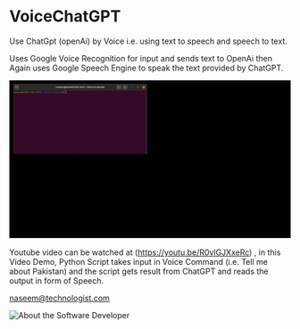 # VoiceChatGPT
Use ChatGpt (openAi) by Voice i.e. using text to speech and speech to text.

Uses Google Voice Recognition for input and sends text to OpenAi then Again uses Google Speech Engine to speak the text provided by ChatGPT.

![Demo of VoiceGhatGPT](voice-controlled-chatgpt.gif)


Youtube video can be watched at (https://youtu.be/R0vlGJXxeRc) , in this Video Demo, Python Script takes input in Voice Command (i.e. Tell me about Pakistan) and the script gets result from ChatGPT and reads the output in form of Speech.

naseem@technologist.com

![About the Software Developer](https://www.ajsoftpk.com/naseem_amjad/)

